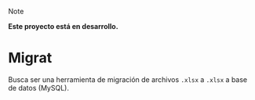> [!NOTE] 
> **Este proyecto está en desarrollo.**

# Migrat

Busca ser una herramienta de migración de archivos `.xlsx` a `.xlsx` a base de datos (MySQL).
